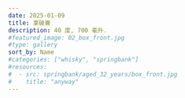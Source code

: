```yaml
---
date: 2025-01-09
title: 拿破崙
description: 40 度, 700 毫升.
#featured_image: 02_box_front.jpg
#type: gallery
sort_by: Name
#categories: ["whisky", "springbank"]
#resources:
#  - src: springbank/aged_32_years/box_front.jpg
#    title: "anyway"
---
```

